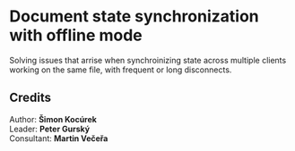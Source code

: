 # Document state synchronization with offline mode
Solving issues that arrise when synchroinizing state across multiple clients
working on the same file, with frequent or long disconnects.

## Credits
Author: **Šimon Kocúrek**  
Leader:  **Peter Gurský**  
Consultant: **Martin Večeřa**
